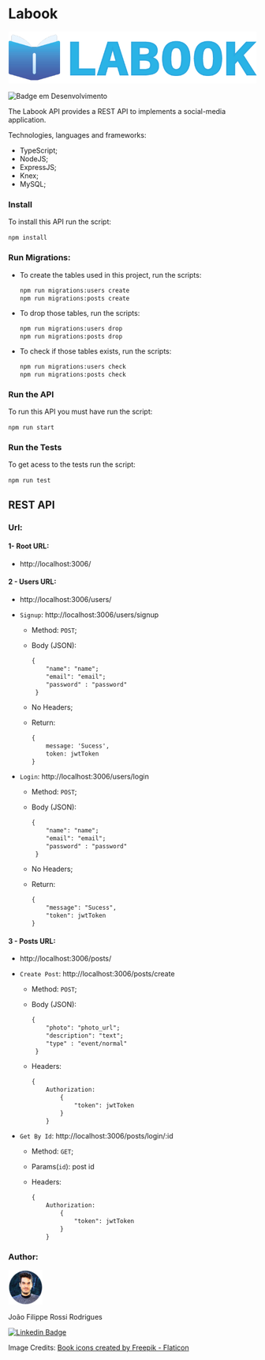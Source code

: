 # Labook

![Logo.png](./assets/Logo.png)

![Badge em Desenvolvimento](http://img.shields.io/static/v1?label=STATUS&message=EM%20DESENVOLVIMENTO&color=GREEN&style=for-the-badge)

The Labook API provides a REST API to implements a social-media application.

Technologies, languages and frameworks:

- TypeScript;
- NodeJS;
- ExpressJS;
- Knex;
- MySQL;

### Install

To install this API run the script:

`
npm install
`

### Run Migrations:

- To create the tables used in this project, run the scripts:
  
  ```
  npm run migrations:users create
  npm run migrations:posts create
  ```

- To drop those tables, run the scripts:
  
  ```
  npm run migrations:users drop
  npm run migrations:posts drop
  ```

- To check if those tables exists, run the scripts:
  
  ```
  npm run migrations:users check
  npm run migrations:posts check
  ```

### Run the API

To run this API you must have run the script:

`
npm run start
`

### Run the Tests

To get acess to the tests run the script:

`
npm run test
`

## REST API

### Url:

#### 1- Root URL:

- http://localhost:3006/

#### 2 - Users URL:

- http://localhost:3006/users/

- `Signup`: http://localhost:3006/users/signup
  
  - Method: `POST`;
  
  - Body (JSON):
    
    ```
    {
        "name": "name";
        "email": "email";
        "password" : "password"
     } 
    ```
  
  - No Headers;
  
  - Return:
    
    ```
    {
        message: 'Sucess',
        token: jwtToken
    }
    ```

- `Login`: http://localhost:3006/users/login
  
  - Method: `POST`;
  
  - Body (JSON):
    
    ```
    {
        "name": "name";
        "email": "email";
        "password" : "password"
     } 
    ```
  
  - No Headers;
  
  - Return:
    
    ```
    {
        "message": "Sucess",
        "token": jwtToken
    }
    ```

#### 3 - Posts URL:

- http://localhost:3006/posts/

- `Create Post`: http://localhost:3006/posts/create
  
  - Method: `POST`;
  
  - Body (JSON):
    
    ```
    {
        "photo": "photo_url";
        "description": "text";
        "type" : "event/normal"
     } 
    ```
  
  - Headers:
    
    ```
    {
        Authorization: 
            {
                "token": jwtToken
            }
        } 
    ```

- `Get By Id`: http://localhost:3006/posts/login/:id
  
  - Method: `GET`;
  
  - Params(`id`): post id  
  
  - Headers:
    
    ```
    {
        Authorization: 
            {
                "token": jwtToken
            }
        } 
    ```

### 

### Author:

<img title="" src="./assets/Thumb.png" alt="Thumb.png" data-align="inline" width="70">  

João Filippe Rossi Rodrigues 

[![Linkedin Badge](https://img.shields.io/badge/LinkedIn-0077B5?style=for-the-badge&logo=linkedin&logoColor=white&link=LINK_LINKEDIN)](https://www.linkedin.com/in/joaofilippe/)

Image Credits:
<a href="https://www.flaticon.com/free-icons/book" title="book icons">Book icons created by Freepik - Flaticon</a> 
